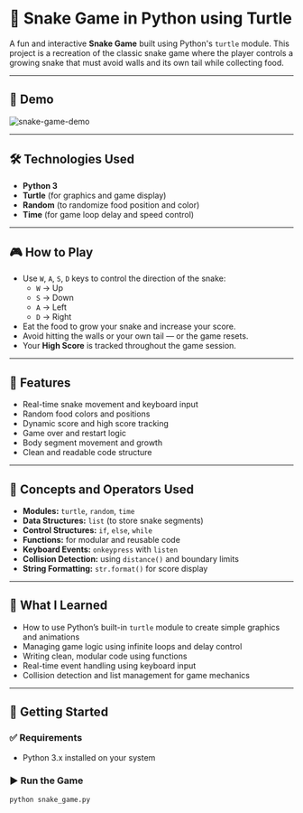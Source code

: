 # 🐍 Snake Game in Python using Turtle

A fun and interactive **Snake Game** built using Python's `turtle` module. This project is a recreation of the classic snake game where the player controls a growing snake that must avoid walls and its own tail while collecting food.

---

## 📸 Demo

![snake-game-demo](https://user-images.githubusercontent.com/your-gif-or-screenshot.png)

---

## 🛠️ Technologies Used

- **Python 3**
- **Turtle** (for graphics and game display)
- **Random** (to randomize food position and color)
- **Time** (for game loop delay and speed control)

---

## 🎮 How to Play

- Use `W`, `A`, `S`, `D` keys to control the direction of the snake:
  - `W` → Up
  - `S` → Down
  - `A` → Left
  - `D` → Right
- Eat the food to grow your snake and increase your score.
- Avoid hitting the walls or your own tail — or the game resets.
- Your **High Score** is tracked throughout the game session.

---

## 📂 Features

- Real-time snake movement and keyboard input
- Random food colors and positions
- Dynamic score and high score tracking
- Game over and restart logic
- Body segment movement and growth
- Clean and readable code structure

---

## 🧠 Concepts and Operators Used

- **Modules:** `turtle`, `random`, `time`
- **Data Structures:** `list` (to store snake segments)
- **Control Structures:** `if`, `else`, `while`
- **Functions:** for modular and reusable code
- **Keyboard Events:** `onkeypress` with `listen`
- **Collision Detection:** using `distance()` and boundary limits
- **String Formatting:** `str.format()` for score display

---

## 📘 What I Learned

- How to use Python’s built-in `turtle` module to create simple graphics and animations
- Managing game logic using infinite loops and delay control
- Writing clean, modular code using functions
- Real-time event handling using keyboard input
- Collision detection and list management for game mechanics

---

## 🚀 Getting Started

### ✅ Requirements

- Python 3.x installed on your system

### ▶️ Run the Game

```bash
python snake_game.py
